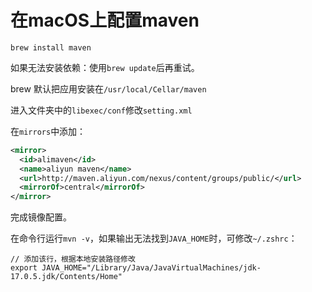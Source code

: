 # 在macOS上配置maven

`brew install maven`

如果无法安装依赖：使用`brew update`后再重试。

brew 默认把应用安装在`/usr/local/Cellar/maven`

进入文件夹中的`libexec/conf`修改`setting.xml`

在`mirrors`中添加：
```xml
<mirror>
  <id>alimaven</id>
  <name>aliyun maven</name>
  <url>http://maven.aliyun.com/nexus/content/groups/public/</url>
  <mirrorOf>central</mirrorOf>        
</mirror>
```

完成镜像配置。

在命令行运行`mvn -v`，如果输出无法找到`JAVA_HOME`时，可修改`~/.zshrc`：

```shell
// 添加该行，根据本地安装路径修改
export JAVA_HOME="/Library/Java/JavaVirtualMachines/jdk-17.0.5.jdk/Contents/Home"
```
